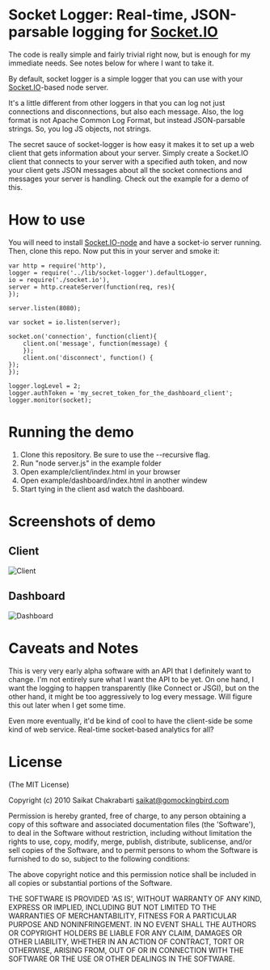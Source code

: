 Socket Logger: Real-time, JSON-parsable logging for [Socket.IO](http://github.com/learnboost/socket.io-node)
===============================================================

The code is really simple and fairly trivial right now, but is enough for my immediate needs.  See notes below for where I want to take it.

By default, socket logger is a simple logger that you can use with your [Socket.IO](http://github.com/learnboost/socket.io-node)-based node server.  

It's a little different from other loggers in that you can log not just connections and disconnections, but also each message.  Also, the log format is not Apache Common Log Format, but instead JSON-parsable strings.  So, you log JS objects, not strings.

The secret sauce of socket-logger is how easy it makes it to set up a web client that gets information about your server.  Simply create a Socket.IO client that connects to your server with a specified auth token, and now your client gets JSON messages about all the socket connections and messages your server is handling.  Check out the example for a demo of this.

How to use
============

You will need to install [Socket.IO-node](http://github.com/learnboost/socket.io-node) and have a socket-io server running.  Then, clone this repo.  Now put this in your server and smoke it:


    var http = require('http'), 
    logger = require('../lib/socket-logger').defaultLogger,
    io = require('./socket.io'),
    server = http.createServer(function(req, res){
    });

    server.listen(8080);

    var socket = io.listen(server);

    socket.on('connection', function(client){
        client.on('message', function(message) { 
    	});
        client.on('disconnect', function() {
	});
    });

    logger.logLevel = 2;
    logger.authToken = 'my_secret_token_for_the_dashboard_client';
    logger.monitor(socket);

Running the demo
================

1. Clone this repository.  Be sure to use the --recursive flag.
2. Run "node server.js" in the example folder
3. Open example/client/index.html in your browser
4. Open example/dashboard/index.html in another windew
5. Start tying in the client asd watch the dashboard.

Screenshots of demo
===================

## Client
![Client](http://imgur.com/S3Wke.png)

## Dashboard
![Dashboard](http://imgur.com/PJy3x.png)

Caveats and Notes
=================

This is very very early alpha software with an API that I definitely want to change.  I'm not entirely sure what I want the API to be yet.  On one hand, I want the logging to happen transparently (like Connect or JSGI), but on the other hand, it might be too aggressively to log every message.  Will figure this out later when I get some time.

Even more eventually, it'd be kind of cool to have the client-side be some kind of web service.  Real-time socket-based analytics for all?
    
License
=======
(The MIT License)

Copyright (c) 2010 Saikat Chakrabarti <saikat@gomockingbird.com>

Permission is hereby granted, free of charge, to any person obtaining a copy of this software and associated documentation files (the 'Software'), to deal in the Software without restriction, including without limitation the rights to use, copy, modify, merge, publish, distribute, sublicense, and/or sell copies of the Software, and to permit persons to whom the Software is furnished to do so, subject to the following conditions:

The above copyright notice and this permission notice shall be included in all copies or substantial portions of the Software.

THE SOFTWARE IS PROVIDED 'AS IS', WITHOUT WARRANTY OF ANY KIND, EXPRESS OR IMPLIED, INCLUDING BUT NOT LIMITED TO THE WARRANTIES OF MERCHANTABILITY, FITNESS FOR A PARTICULAR PURPOSE AND NONINFRINGEMENT. IN NO EVENT SHALL THE AUTHORS OR COPYRIGHT HOLDERS BE LIABLE FOR ANY CLAIM, DAMAGES OR OTHER LIABILITY, WHETHER IN AN ACTION OF CONTRACT, TORT OR OTHERWISE, ARISING FROM, OUT OF OR IN CONNECTION WITH THE SOFTWARE OR THE USE OR OTHER DEALINGS IN THE SOFTWARE.